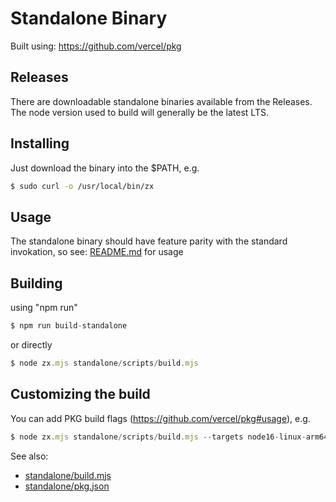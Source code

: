 # Standalone Binary

Built using: https://github.com/vercel/pkg

## Releases

There are downloadable standalone binaries available from the Releases. The node version used to build will generally be the latest LTS.

## Installing

Just download the binary into the $PATH, e.g. 

```bash
$ sudo curl -o /usr/local/bin/zx 
```

## Usage

The standalone binary should have feature parity with the standard invokation, so see: [README.md](../README.md) for usage

## Building

using "npm run"
```js
$ npm run build-standalone
```

or directly
```js
$ node zx.mjs standalone/scripts/build.mjs
```

## Customizing the build

You can add PKG build flags (https://github.com/vercel/pkg#usage), e.g.

```js
$ node zx.mjs standalone/scripts/build.mjs --targets node16-linux-arm64,node16-win-arm64
```

See also:
* [standalone/build.mjs](standalone/build.mjs)
* [standalone/pkg.json](standalone/pkg.json)